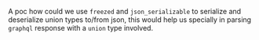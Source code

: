 A poc how could we use `freezed` and `json_serializable` to serialize and deserialize union types to/from
json, this would help us specially in parsing `graphql` response with a `union` type involved.
